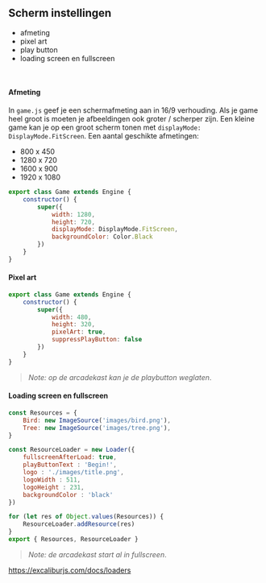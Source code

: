 ## Scherm instellingen

- afmeting
- pixel art
- play button
- loading screen en fullscreen

<br>

#### Afmeting

In `game.js` geef je een schermafmeting aan in 16/9 verhouding. Als je game heel groot is moeten je afbeeldingen ook groter / scherper zijn. Een kleine game kan je op een groot scherm tonen met `displayMode: DisplayMode.FitScreen`. Een aantal geschikte afmetingen:

- 800 x 450
- 1280 x 720 
- 1600 x 900 
- 1920 x 1080

```js
export class Game extends Engine {
    constructor() {
        super({
            width: 1280,
            height: 720,
            displayMode: DisplayMode.FitScreen,
            backgroundColor: Color.Black
        })
    }
}
```
#### Pixel art

```js   
export class Game extends Engine {
    constructor() {
        super({ 
            width: 480, 
            height: 320, 
            pixelArt: true,
            suppressPlayButton: false
        })
    }
}
```
> *Note: op de arcadekast kan je de playbutton weglaten*.

#### Loading screen en fullscreen

```js
const Resources = {
    Bird: new ImageSource('images/bird.png'),
    Tree: new ImageSource('images/tree.png'),
}

const ResourceLoader = new Loader({
    fullscreenAfterLoad: true,
    playButtonText : 'Begin!',
    logo : './images/title.png',
    logoWidth : 511,
    logoHeight : 231,
    backgroundColor : 'black'
})

for (let res of Object.values(Resources)) {
    ResourceLoader.addResource(res)
}
export { Resources, ResourceLoader }
```
> *Note: de arcadekast start al in fullscreen*.
    
https://excaliburjs.com/docs/loaders